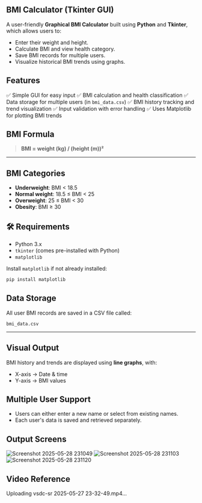 ##  BMI Calculator (Tkinter GUI)

A user-friendly **Graphical BMI Calculator** built using **Python** and **Tkinter**, which allows users to:

* Enter their weight and height.
* Calculate BMI and view health category.
* Save BMI records for multiple users.
* Visualize historical BMI trends using graphs.

##  Features

✅ Simple GUI for easy input
✅ BMI calculation and health classification
✅ Data storage for multiple users (in `bmi_data.csv`)
✅ BMI history tracking and trend visualization
✅ Input validation with error handling
✅ Uses Matplotlib for plotting BMI trends


##  BMI Formula

> **BMI = weight (kg) / (height (m))²**

---

##  BMI Categories

* **Underweight**: BMI < 18.5
* **Normal weight**: 18.5 ≤ BMI < 25
* **Overweight**: 25 ≤ BMI < 30
* **Obesity**: BMI ≥ 30


## 🛠️ Requirements

* Python 3.x
* `tkinter` (comes pre-installed with Python)
* `matplotlib`

Install `matplotlib` if not already installed:

```bash
pip install matplotlib
```

##  Data Storage

All user BMI records are saved in a CSV file called:

```
bmi_data.csv
```

---

##  Visual Output

BMI history and trends are displayed using **line graphs**, with:

* X-axis → Date & time
* Y-axis → BMI values

##  Multiple User Support

* Users can either enter a new name or select from existing names.
* Each user's data is saved and retrieved separately.

## Output Screens

![Screenshot 2025-05-28 231049](https://github.com/user-attachments/assets/b16343c5-9d7e-49b6-bd32-d84062eea30c)
![Screenshot 2025-05-28 231103](https://github.com/user-attachments/assets/ad770efb-fe84-4a6a-8bea-f616881a1299)
![Screenshot 2025-05-28 231120](https://github.com/user-attachments/assets/b849080f-8113-4553-b843-10e7de13ccca)

## Video Reference



Uploading vsdc-sr 2025-05-27 23-32-49.mp4…


